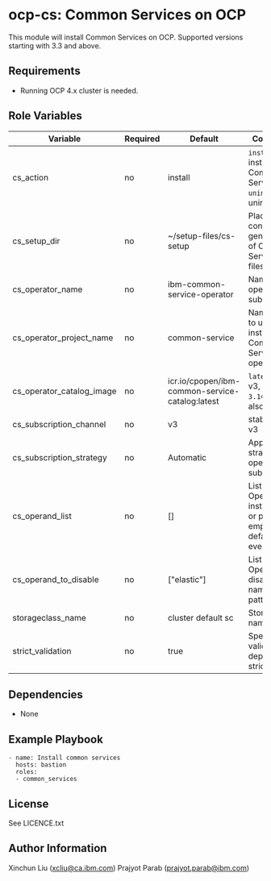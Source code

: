 ocp-cs: Common Services on OCP
=========

This module will install Common Services on OCP. Supported versions starting with 3.3 and above.

Requirements
------------

 - Running OCP 4.x cluster is needed.

Role Variables
--------------

| Variable                  | Required | Default                                            | Comments                                                  |
|---------------------------|----------|----------------------------------------------------|-----------------------------------------------------------|
| cs_action                 | no       | install                                            | `install` to install Common Services, `uninstall` to uninstall |
| cs_setup_dir              | no       | ~/setup-files/cs-setup                             | Place for config generation of Common Services files      |
| cs_operator_name          | no       | ibm-common-service-operator                        | Name for operator subscription                            |
| cs_operator_project_name  | no       | common-service                                     | Namespace to use for installing Common Services operators |
| cs_operator_catalog_image | no       | icr.io/cpopen/ibm-common-service-catalog:latest    | `latest` for v3, `3.6.6` `3.14.0` are also valid          |
| cs_subscription_channel   | no       | v3                                                 | stable-v1, v3                                             |
| cs_subscription_strategy  | no       | Automatic                                          | Approval stragergy for operator subscription              |
| cs_operand_list           | no       | []                                                 | List of Operands to install, name or pattern. empty list default to everything |
| cs_operand_to_disable     | no       | ["elastic"]                                        | List of Operands to disable, name or pattern              |
| storageclass_name         | no       | cluster default sc                                 | StorageClass name                                         |
| strict_validation         | no       | true                                               | Specify if to validate deployment strictly                |

Dependencies
------------

 - None

Example Playbook
----------------

    - name: Install common services
      hosts: bastion
      roles:
      - common_services

License
-------

See LICENCE.txt

Author Information
------------------

Xinchun Liu (xcliu@ca.ibm.com)
Prajyot Parab (prajyot.parab@ibm.com)

